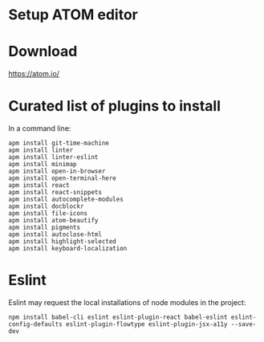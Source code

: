 Setup ATOM editor
==================

# Download

https://atom.io/

# Curated list of plugins to install

In a command line:

```
apm install git-time-machine
apm install linter
apm install linter-eslint
apm install minimap
apm install open-in-browser
apm install open-terminal-here
apm install react
apm install react-snippets
apm install autocomplete-modules
apm install docblockr
apm install file-icons
apm install atom-beautify
apm install pigments
apm install autoclose-html
apm install highlight-selected
apm install keyboard-localization
```

# Eslint

Eslint may request the local installations of node modules in the project:

```
npm install babel-cli eslint eslint-plugin-react babel-eslint eslint-config-defaults eslint-plugin-flowtype eslint-plugin-jsx-a11y --save-dev
```
